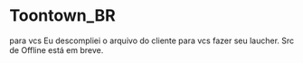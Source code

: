 # Toontown_BR
para vcs 
Eu descompliei o arquivo do cliente para vcs fazer seu laucher.
Src de Offline está em breve.
